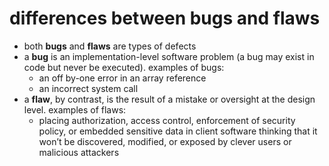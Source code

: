 differences between bugs and flaws
==================================
* both **bugs** and **flaws** are types of defects
* a **bug** is an implementation-level software problem (a bug may exist in code but never be executed). examples of bugs:
  * an off by-one error in an array reference
  * an incorrect system call
* a **flaw**, by contrast, is the result of a mistake or oversight at the design level. examples of flaws:
  * placing authorization, access control, enforcement of security policy, or embedded sensitive data in client software thinking that it won’t be discovered, modified, or exposed by clever users or malicious attackers
